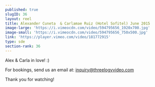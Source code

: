 ```yaml
---
published: true
slugID: 36
layout: reel
title: Alexander Cuneta  & Carlamae Ruiz (Hotel Sofitel) June 2015
image-large: 'https://i.vimeocdn.com/video/594795656_1920x700.jpg'
image-small: 'https://i.vimeocdn.com/video/594795656_750x500.jpg'
link: 'https://player.vimeo.com/video/181772915'
type: sde
section-rank: 36
---
```

Alex & Carla in love! :) 

For bookings, send us an email at: inquiry@threelogyvideo.com

Thank you for watching!
